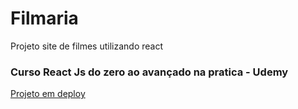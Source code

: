 <h1>Filmaria</h1>
<p>Projeto site de filmes utilizando react</p>
<h3>Curso React Js do zero ao avançado na pratica
- Udemy</h3>

<a href="https://course-react-filmaria.herokuapp.com/">Projeto em deploy</a>
